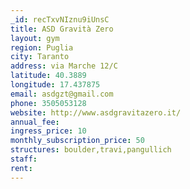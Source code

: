 ```yaml
---
_id: recTxvNIznu9iUnsC
title: ASD Gravità Zero
layout: gym
region: Puglia
city: Taranto
address: via Marche 12/C 
latitude: 40.3889
longitude: 17.437875
email: asdgzt@gmail.com
phone: 3505053128
website: http://www.asdgravitazero.it/
annual_fee: 
ingress_price: 10
monthly_subscription_price: 50
structures: boulder,travi,pangullich
staff: 
rent: 
---
```


